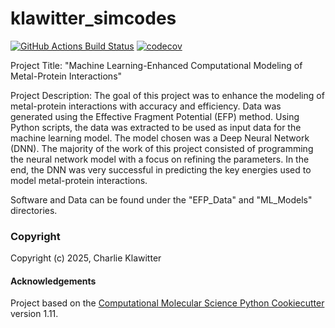 klawitter_simcodes
==============================
[//]: # (Badges)
[![GitHub Actions Build Status](https://github.com/SIMCODES-ISU/klawitter_simcodes_repo/workflows/CI/badge.svg)](https://github.com/SIMCODES-ISU/klawitter_simcodes_repo/actions?query=workflow%3ACI)
[![codecov](https://codecov.io/gh/SIMCODES-ISU/klawitter_simcodes/branch/main/graph/badge.svg)](https://codecov.io/gh/SIMCODES-ISU/klawitter_simcodes/branch/main)

Project Title: "Machine Learning-Enhanced Computational Modeling of Metal-Protein Interactions"

Project Description:  The goal of this project was to enhance the modeling of metal-protein interactions with accuracy and efficiency. Data was generated using the Effective Fragment Potential (EFP) method. Using Python scripts, the data was extracted to be used as input data for the machine learning model. The model chosen was a Deep Neural Network (DNN). The majority of the work of this project consisted of programming the neural network model with a focus on refining the parameters. In the end, the DNN was very successful in predicting the key energies used to model metal-protein interactions.

Software and Data can be found under the "EFP_Data" and "ML_Models" directories.


### Copyright

Copyright (c) 2025, Charlie Klawitter


#### Acknowledgements
 
Project based on the 
[Computational Molecular Science Python Cookiecutter](https://github.com/molssi/cookiecutter-cms) version 1.11.
